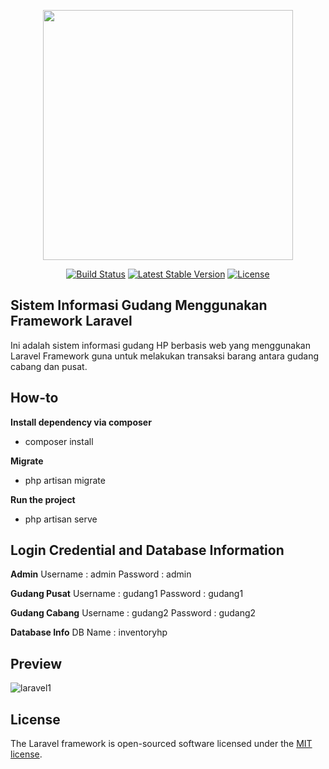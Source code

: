 <p align="center"><img src="https://res.cloudinary.com/dtfbvvkyp/image/upload/v1566331377/laravel-logolockup-cmyk-red.svg" width="400"></p>

<p align="center">
<a href="https://travis-ci.org/laravel/framework"><img src="https://travis-ci.org/laravel/framework.svg" alt="Build Status"></a>
<a href="https://packagist.org/packages/laravel/framework"><img src="https://poser.pugx.org/laravel/framework/v/stable.svg" alt="Latest Stable Version"></a>
<a href="https://packagist.org/packages/laravel/framework"><img src="https://poser.pugx.org/laravel/framework/license.svg" alt="License"></a>
</p>

## Sistem Informasi Gudang Menggunakan Framework Laravel

Ini adalah sistem informasi gudang HP berbasis web yang menggunakan Laravel Framework guna untuk melakukan transaksi barang antara gudang cabang dan pusat.

## How-to

**Install dependency via composer**
- composer install

**Migrate**
- php artisan migrate

**Run the project**
- php artisan serve

## Login Credential and Database Information

**Admin**
Username : admin
Password : admin

**Gudang Pusat**
Username : gudang1
Password : gudang1

**Gudang Cabang**
Username : gudang2
Password : gudang2

**Database Info**
DB Name : inventoryhp

## Preview

![laravel1](https://user-images.githubusercontent.com/22939114/73834690-c0521b00-483e-11ea-9538-4456e1051c55.PNG)

## License

The Laravel framework is open-sourced software licensed under the [MIT license](https://opensource.org/licenses/MIT).
